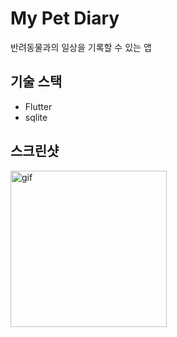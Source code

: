 # My Pet Diary
반려동물과의 일상을 기록할 수 있는 앱

## 기술 스택
- Flutter
- sqlite

## 스크린샷
<img src="https://github.com/strawberryCheeseCake2/CorrecToefl/blob/main/my-pet-diary-recording.gif" alt="gif" title="gif" width="250"/>
